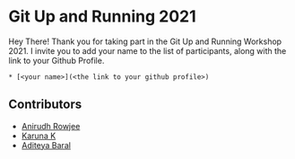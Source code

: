 # Git Up and Running 2021

Hey There! Thank you for taking part in the Git Up and Running Workshop 2021. I invite you to add your name to the list of participants, along with the link to your Github Profile.

```
* [<your name>](<the link to your github profile>)
```

## Contributors
* [Anirudh Rowjee](https://github.com/anirudhRowjee)
* [Karuna K](<https://github.com/karunakc>)
* [Aditeya Baral](https://github.com/aditeyabaral)
